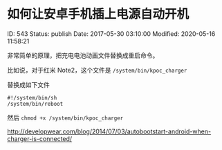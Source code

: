 # 如何让安卓手机插上电源自动开机


ID: 543
Status: publish
Date: 2017-05-30 03:10:00
Modified: 2020-05-16 11:58:21


非常简单的原理，把充电电池动画文件替换成重启命令。

比如说，对于红米 Note2，这个文件是 `/system/bin/kpoc_charger`

替换成如下文件

```
#!/system/bin/sh
/system/bin/reboot
```

然后 `chmod +x /system/bin/kpoc_charger`




http://developwear.com/blog/2014/07/03/autobootstart-android-when-charger-is-connected/